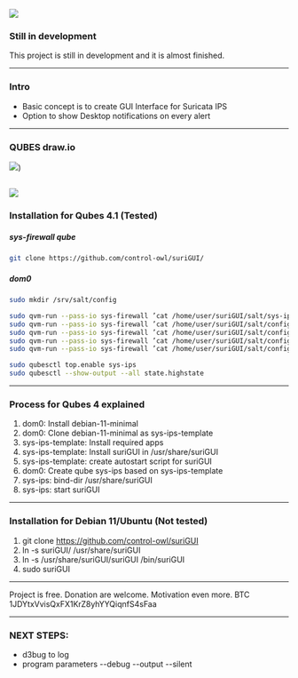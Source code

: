 ![](https://github.com/control-owl/suriGUI/blob/main/res/suriGUI.png)

### Still in development

This project is still in development and it is almost finished.

-------------

### Intro

- Basic concept is to create GUI Interface for Suricata IPS
- Option to show Desktop notifications on every alert

-------------

### QUBES draw.io

![](https://github.com/control-owl/suriGUI/blob/main/res/sys-ips.jpg))

![](https://github.com/control-owl/suriGUI/blob/main/res/status.png)
-------------

### Installation for Qubes 4.1 (Tested)

##### sys-firewall qube
```sh
git clone https://github.com/control-owl/suriGUI/
```
##### dom0
```sh
sudo mkdir /srv/salt/config

sudo qvm-run --pass-io sys-firewall ’cat /home/user/suriGUI/salt/sys-ips.top’ | sudo tee /srv/salt/sys-ips.top
sudo qvm-run --pass-io sys-firewall ’cat /home/user/suriGUI/salt/config/sys-ips.sls’ | sudo tee /srv/salt/config/sys-ips.sls
sudo qvm-run --pass-io sys-firewall ’cat /home/user/suriGUI/salt/config/sys-ips-template.sls’ | sudo tee /srv/salt/config/sys-ips-template.sls
sudo qvm-run --pass-io sys-firewall ’cat /home/user/suriGUI/salt/config/sys-ips-template-config.sls’ | sudo tee /srv/salt/config/sys-ips-template-config.sls
sudo qvm-run --pass-io sys-firewall ’cat /home/user/suriGUI/salt/config/sys-ips-config.sls’ | sudo tee /srv/salt/config/sys-ips-config.sls

sudo qubesctl top.enable sys-ips
sudo qubesctl --show-output --all state.highstate
```

-------------

### Process for Qubes 4 explained

1. dom0: Install debian-11-minimal
2. dom0: Clone debian-11-minimal as sys-ips-template
3. sys-ips-template: Install required apps
4. sys-ips-template: Install suriGUI in /usr/share/suriGUI
5. sys-ips-template: create autostart script for suriGUI
6. dom0: Create qube sys-ips based on sys-ips-template
7. sys-ips: bind-dir /usr/share/suriGUI
8. sys-ips: start suriGUI

-------------

### Installation for Debian 11/Ubuntu (Not tested)

1. git clone https://github.com/control-owl/suriGUI
2. ln -s suriGUI/ /usr/share/suriGUI
2. ln -s /usr/share/suriGUI/suriGUI /bin/suriGUI
3. sudo suriGUI

-------------

Project is free.
Donation are welcome.
Motivation even more.
BTC 1JDYtxVvisQxFX1KrZ8yhYYQiqnfS4sFaa


-------------

### NEXT STEPS:

* d3bug to log
* program parameters --debug --output --silent
